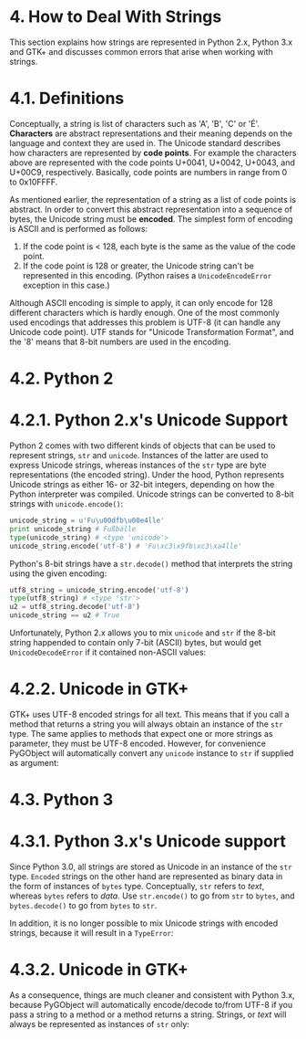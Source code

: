 # 4. How to Deal With Strings

This section explains how strings are represented in Python 2.x, Python 3.x and GTK+ and discusses common errors that arise when working with strings.

# 4.1. Definitions

Conceptually, a string is list of characters such as 'A', 'B', 'C' or 'É'. __Characters__ are abstract representations and their meaning depends on the language and context they are used in. The Unicode standard describes how characters are represented by __code points__. For example the characters above are represented with the code points U+0041, U+0042, U+0043, and U+00C9, respectively. Basically, code points are numbers in range from 0 to 0x10FFFF.

As mentioned earlier, the representation of a string as a list of code points is abstract. In order to convert this abstract representation into a sequence of bytes, the Unicode string must be __encoded__. The simplest form of encoding is ASCII and is performed as follows:

1. If the code point is < 128, each byte is the same as the value of the code point.
2. If the code point is 128 or greater, the Unicode string can't be represented in this encoding. (Python raises a `UnicodeEncodeError` exception in this case.)

Although ASCII encoding is simple to apply, it can only encode for 128 different characters which is hardly enough. One of the most commonly used encodings that addresses this problem is UTF-8 (it can handle any Unicode code point). UTF stands for "Unicode Transformation Format", and the '8' means that 8-bit numbers are used in the encoding.

# 4.2. Python 2

# 4.2.1. Python 2.x's Unicode Support

Python 2 comes with two different kinds of objects that can be used to represent strings, `str` and `unicode`. Instances of the latter are used to express Unicode strings, whereas instances of the `str` type are byte representations (the encoded string). Under the hood, Python represents Unicode strings as either 16- or 32-bit integers, depending on how the Python interpreter was compiled. Unicode strings can be converted to 8-bit strings with `unicode.encode()`:

```py
unicode_string = u'Fu\u00dfb\u00e4lle'
print unicode_string # Fußbälle
type(unicode_string) # <type 'unicode'>
unicode_string.encode('utf-8') # 'Fu\xc3\x9fb\xc3\xa4lle'
```

Python's 8-bit strings have a `str.decode()` method that interprets the string using the given encoding:

```py
utf8_string = unicode_string.encode('utf-8')
type(utf8_string) # <type 'str'>
u2 = utf8_string.decode('utf-8')
unicode_string == u2 # True
```

Unfortunately, Python 2.x allows you to mix `unicode` and `str` if the 8-bit string happended to contain only 7-bit (ASCII) bytes, but would get `UnicodeDecodeError` if it contained non-ASCII values:

<!-- TODO -->

# 4.2.2. Unicode in GTK+

GTK+ uses UTF-8 encoded strings for all text. This means that if you call a method that returns a string you will always obtain an instance of the `str` type. The same applies to methods that expect one or more strings as parameter, they must be UTF-8 encoded. However, for convenience PyGObject will automatically convert any `unicode` instance to `str` if supplied as argument:

<!-- TODO -->

# 4.3. Python 3

# 4.3.1. Python 3.x's Unicode support

Since Python 3.0, all strings are stored as Unicode in an instance of the `str` type. `Encoded` strings on the other hand are represented as binary data in the form of instances of `bytes` type. Conceptually, `str` refers to _text_, whereas `bytes` refers to _data_. Use `str.encode()` to go from `str` to `bytes`, and `bytes.decode()` to go from `bytes` to `str`.

In addition, it is no longer possible to mix Unicode strings with encoded strings, because it will result in a `TypeError`:

<!-- TODO -->

# 4.3.2. Unicode in GTK+

As a consequence, things are much cleaner and consistent with Python 3.x, because PyGObject will automatically encode/decode to/from UTF-8 if you pass a string to a method or a method returns a string. Strings, or _text_ will always be represented as instances of `str` only:

<!-- TODO -->

